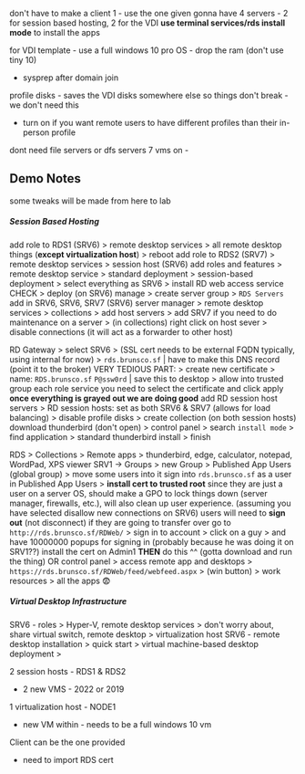 don't have to make a client 1 - use the one given
gonna have 4 servers - 2 for session based hosting, 2 for the VDI
**use terminal services/rds install mode** to install the apps

for VDI template - use a full windows 10 pro OS - drop the ram (don't use tiny 10)
- sysprep after domain join

profile disks - saves the VDI disks somewhere else so things don't break - we don't need this
- turn on if you want remote users to have different profiles than their in-person profile

dont need file servers or dfs servers
7 vms on - 

## Demo Notes
some tweaks will be made from here to lab
##### Session Based Hosting
add role to RDS1 (SRV6) > remote desktop services > all remote desktop things (**except virtualization host**) > reboot
add role to RDS2 (SRV7) > remote desktop services > session host
	(SRV6) add roles and features > remote desktop service > standard deployment > session-based deployment > select everything as SRV6 > install RD web access service CHECK > deploy
		(on SRV6) manage > create server group > `RDS Servers` add in SRV6, SRV6, SRV7
		(SRV6) server manager > remote desktop services > collections > add host servers > add SRV7
if you need to do maintenance on a server > (in collections) right click on host sever > disable connections (it will act as a forwarder to other host)



RD Gateway > select SRV6 > (SSL cert needs to be external FQDN typically, using internal for now) > `rds.brunsco.sf` | have to make this DNS record (point it to the broker)
	VERY TEDIOUS PART: > create new certificate > name: `RDS.brunsco.sf` `P@ssw0rd` | save this to desktop > allow into trusted group
		each role service you need to select the certificate and click apply
**once everything is grayed out we are doing good**
add RD session host servers > RD session hosts: set as both SRV6 & SRV7 (allows for load balancing) > disable profile disks > create collection
	(on both session hosts) download thunderbird (don't open) > control panel > search `install mode` > find application > standard thunderbird install > finish

RDS > Collections > Remote apps > thunderbird, edge, calculator, notepad, WordPad, XPS viewer
SRV1 -> Groups > new Group > Published App Users (global group) > move some users into it
	sign into `rds.brunsco.sf` as a user in Published App Users > **install cert to trusted root** 
		since they are just a user on a server OS, should make a GPO to lock things down (server manager, firewalls, etc.), will also clean up user experience.
		(assuming you have selected disallow new connections on SRV6) users will need to **sign out** (not disconnect) if they are going to transfer over
go to `http://rds.brunsco.sf/RDWeb/` > sign in to account > click on a guy > and have 10000000 popups for signing in (probably because he was doing it on SRV1??)
install the cert on Admin1 **THEN** do this ^^ (gotta download and run the thing)
OR
control panel > access remote app and desktops > `https://rds.brunsco.sf/RDWeb/feed/webfeed.aspx` > (win button) > work resources > all the apps 😨



##### Virtual Desktop Infrastructure
SRV6 - roles > Hyper-V, remote desktop services > don't worry about, share virtual switch,
	remote desktop > virtualization host
SRV6 - remote desktop installation > quick start > virtual machine-based desktop deployment > 



2 session hosts - RDS1 & RDS2
- 2 new VMS - 2022 or 2019

1 virtualization host - NODE1
- new VM within - needs to be a full windows 10 vm

Client can be the one provided
- need to import RDS cert